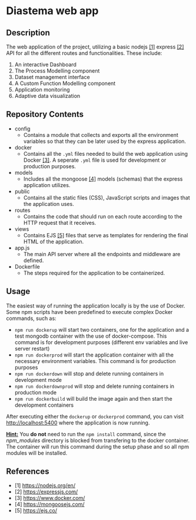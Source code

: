 # Diastema web app

## Description
The web application of the project, utilizing a basic nodejs [[1]](#1) express [[2]](#2) API for all the different routes and functionalities. These include:
1. An interactive Dashboard
2. The Process Modelling component
3. Dataset management interface
3. A Custom Function Modelling component
4. Application monitoring
5. Adaptive data visualization

## Repository Contents
- config
  - Contains a module that collects and exports all the environment variables so that they can be later used by the express application.
- docker
  - Contains all the `.yml` files needed to build the web application using Docker [[3]](#3). A seperate `.yml` file is used for development or production purposes.
- models
  - Includes all the mongoose [[4]](#4) models (schemas) that the express application utilizes.
- public
  - Contains all the static files (CSS), JavaScript scripts and images that the application uses.
- routes
  - Contains the code that should run on each route according to the HTTP request that it receives.
- views
  - Contains EJS [[5]](#5) files that serve as templates for rendering the final HTML of the application.
- app.js
  - The main API server where all the endpoints and middleware are defined.
- Dockerfile
  - The steps required for the application to be containerized.

## Usage
The easiest way of running the application locally is by the use of Docker. Some npm scripts have been predefined to execute complex Docker commands, such as:
- `npm run dockerup` will start two containers, one for the application and a test mongodb container with the use of docker-compose. This command is for development purposes (different env variables and live server restart)
- `npm run dockerprod` will start the application container with all the necessary environment variables. This command is for production purposes
- `npm run dockerdown` will stop and delete running containers in development mode
- `npm run dockerdownprod` will stop and delete running containers in production mode
- `npm run dockerbuild` will build the image again and then start the development containers

After executing either the `dockerup` or `dockerprod` command, you can visit [http://localhost:5400](http://localhost:5400) where the application is now running.

<ins>**Hint:**</ins> You **do not** need to run the `npm install` command, since the *npm_modules* directory is blocked from transfering to the docker container. The container will run this command during the setup phase and so all npm modules will be installed.

## References
- <a id="1">[1]</a> https://nodejs.org/en/
- <a id="2">[2]</a> https://expressjs.com/
- <a id="3">[3]</a> https://www.docker.com/
- <a id="4">[4]</a> https://mongoosejs.com/
- <a id="5">[5]</a> https://ejs.co/

